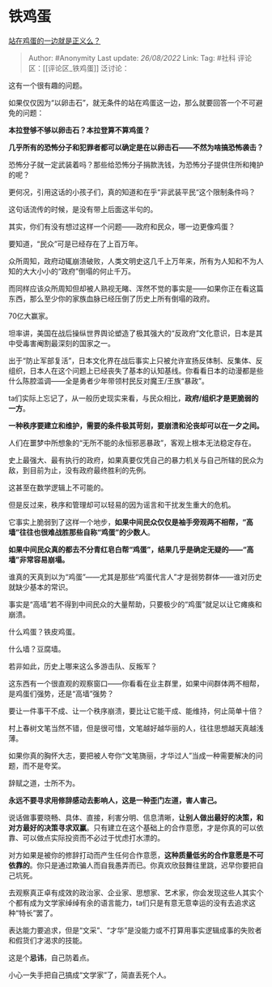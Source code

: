 # 铁鸡蛋
[站在鸡蛋的一边就是正义么？](https://www.zhihu.com/question/33322704/answer/2638636641)

> Author: #Anonymity
> Last update: *26/08/2022*
> Link:
> Tag: #社科
> 评论区：[[评论区_铁鸡蛋]]
> 泛讨论：

这有一个很有趣的问题。

如果仅仅因为“以卵击石”，就无条件的站在鸡蛋这一边，那么就要回答一个不可避免的问题：

**本拉登够不够以卵击石？本拉登算不算鸡蛋？**

**几乎所有的恐怖分子和犯罪者都可以确定是在以卵击石——不然为啥搞恐怖袭击？**

恐怖分子就一定武装着吗？那些给恐怖分子捐款洗钱，为恐怖分子提供住所和掩护的呢？

更何况，引用这话的小孩子们，真的知道和在乎“非武装平民“这个限制条件吗？

这句话流传的时候，是没有带上后面这半句的。

其实，你们有没有想过这样一个问题——政府和民众，哪一边更像鸡蛋？

要知道，“民众”可是已经存在了上百万年。

众所周知，政府动辄崩溃破败，人类文明史这几千上万年来，所有为人知和不为人知的大大小小的“政府”倒塌的何止千万。

而同样应该众所周知但却被人熟视无睹、浑然不觉的事实是——如果你正在看这篇东西，那么至少你的家族血脉已经压倒了历史上所有倒塌的政府。

70亿大赢家。

坦率讲，美国在战后操纵世界舆论塑造了极其强大的“反政府”文化意识，日本是其中受毒害阉割最深刻的国家之一。

出于“防止军部复活”，日本文化界在战后事实上只被允许宣扬反体制、反集体、反组织，日本人在这个问题上已经丧失了基本的认知基线。你看看日本的动漫都是些什么陈腔滥调——全是勇者少年带领村民反对魔王/王族“暴政”。

ta们实际上忘记了，从一般历史现实来看，与民众相比，**政府/组织才是更脆弱的一方**。

**一种秩序要建立和维护，需要的条件极其苛刻，要崩溃和沦丧却可以在一夕之间。**

人们在噩梦中所想象的“无所不能的永恒邪恶暴政”，客观上根本无法稳定存在。

史上最强大、最有执行的政府，如果真要仅凭自己的暴力机关与自己所辖的民众为敌，到目前为止，没有政府最终胜利的先例。

这甚至在数学逻辑上不可能的。

但是反过来，秩序和管理却可以轻易的因为谣言和干扰发生重大的危机。

它事实上脆弱到了这样一个地步，**如果中间民众仅仅是袖手旁观两不相帮，“高墙”往往也很难战胜那些自称“鸡蛋”的少数人**。

**如果中间民众真的都去不分青红皂白帮“鸡蛋”，结果几乎是确定无疑的——“高墙”非常容易崩塌。**

谁真的天真到以为“鸡蛋”——尤其是那些“鸡蛋代言人”才是弱势群体——谁对历史就缺少基本的常识。

事实是“高墙”若不得到中间民众的大量帮助，只要极少的“鸡蛋”就足以让它瘫痪和崩溃。

什么鸡蛋？铁皮鸡蛋。

什么墙？豆腐墙。

若非如此，历史上哪来这么多游击队、反叛军？

这东西有一个很直观的观察窗口——你看看在业主群里，如果中间群体两不相帮，是鸡蛋们强势，还是“高墙”强势？

要让一件事干不成、让一个秩序崩溃，要比让它能干成、能维持，何止简单十倍？

村上春树文笔当然不错，但是很可惜，文笔越好越华丽的人，往往思想越天真越浅薄。

如果你真的胸怀大志，要把被人夸你“文笔旖丽，才华过人”当成一种需要解决的问题，而不是夸奖。

辞赋之道，士所不为。

**永远不要寻求用修辞感动去影响人，这是一种歪门左道，害人害己。**

说话做事要晓畅、具体、直接，利害分明、信息清晰，**让别人做出最好的决策，和对方最好的决策寻求双赢**。只有建立在这个基础上的合作意愿，才是你真的可以依靠、可以做点实际投资而不必过于忧虑打水漂的。

对方如果是被你的修辞打动而产生任何合作意愿，**这种质量低劣的合作意愿是不可依靠的**。你只是通过欺骗人而自我愚弄而已。你真欢欣鼓舞往里跳，迟早你要把自己坑死。

去观察真正卓有成效的政治家、企业家、思想家、艺术家，你会发现这些人其实个个都有成为文学家绰绰有余的语言能力，ta们只是有意无意幸运的没有去追求这种“特长”罢了。

表达能力要追求，但是“文采”、“才华”是没能力或不打算用事实逻辑成事的失败者和假货们才渴求的技能。

这是个**忌讳**，自己防着点。

小心一失手把自己搞成“文学家”了，简直丢死个人。
